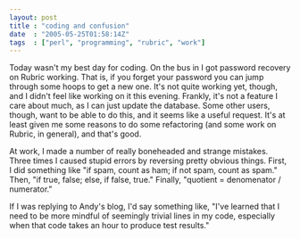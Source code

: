 ```yaml
---
layout: post
title : "coding and confusion"
date  : "2005-05-25T01:58:14Z"
tags  : ["perl", "programming", "rubric", "work"]
---
```

Today wasn't my best day for coding.  On the bus in I got password recovery on Rubric working.  That is, if you forget your password you can jump through some hoops to get a new one.  It's not quite working yet, though, and I didn't feel like working on it this evening.  Frankly, it's not a feature I care about much, as I can just update the database.  Some other users, though, want to be able to do this, and it seems like a useful request.  It's at least given me some reasons to do some refactoring (and some work on Rubric, in general), and that's good.

At work, I made a number of really boneheaded and strange mistakes.  Three times I caused stupid errors by reversing pretty obvious things.  First, I did something like "if spam, count as ham; if not spam, count as spam."  Then, "if true, false; else, if false, true."  Finally, "quotient = denomenator / numerator."

If I was replying to Andy's blog, I'd say something like, "I've learned that I need to be more mindful of seemingly trivial lines in my code, especially when that code takes an hour to produce test results." 
